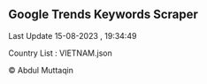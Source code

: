 

## Google Trends Keywords Scraper 
 
Last Update 15-08-2023 , 19:34:49

Country List :
VIETNAM.json



© Abdul Muttaqin 
